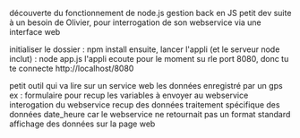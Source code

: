
découverte du fonctionnement de node.js
gestion back en JS
petit dev suite à un besoin de Olivier, pour interrogation de son webservice via une interface web


initialiser le dossier : npm install
ensuite, lancer l'appli (et le serveur node inclut) : node app.js
l'appli ecoute pour le moment su rle port 8080, donc tu te connecte http://localhost/8080

petit outil qui va lire sur un service web les données enregistré par un gps
ex : 
formulaire pour recup les variables à envoyer au webservice
interogation du webservice
recup des données
traitement spécifique des données date_heure car le webservice ne retournait pas un format standard
affichage des données sur la page web

